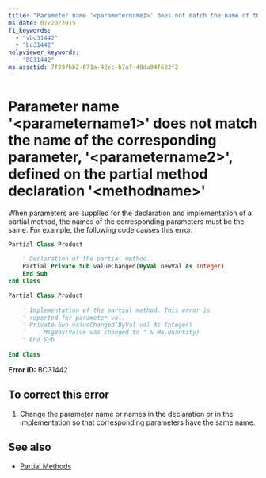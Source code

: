```yaml
---
title: "Parameter name '<parametername1>' does not match the name of the corresponding parameter, '<parametername2>', defined on the partial method declaration '<methodname>'"
ms.date: 07/20/2015
f1_keywords: 
  - "vbc31442"
  - "bc31442"
helpviewer_keywords: 
  - "BC31442"
ms.assetid: 7f097bb2-071a-42ec-b7af-40da04f602f2
---
```

# Parameter name '\<parametername1>' does not match the name of the corresponding parameter, '\<parametername2>', defined on the partial method declaration '\<methodname>'
When parameters are supplied for the declaration and implementation of a partial method, the names of the corresponding parameters must be the same. For example, the following code causes this error.  
  
```vb  
Partial Class Product  
  
    ' Declaration of the partial method.  
    Partial Private Sub valueChanged(ByVal newVal As Integer)  
    End Sub  
End Class  
```  
  
```vb  
Partial Class Product  
  
    ' Implementation of the partial method. This error is  
    ' reported for parameter val.  
    ' Private Sub valueChanged(ByVal val As Integer)  
    '     MsgBox(Value was changed to " & Me.Quantity)  
    ' End Sub  
  
End Class  
```  
  
 **Error ID:** BC31442  
  
## To correct this error  
  
1.  Change the parameter name or names in the declaration or in the implementation so that corresponding parameters have the same name.  
  
## See also
- [Partial Methods](../../visual-basic/programming-guide/language-features/procedures/partial-methods.md)
